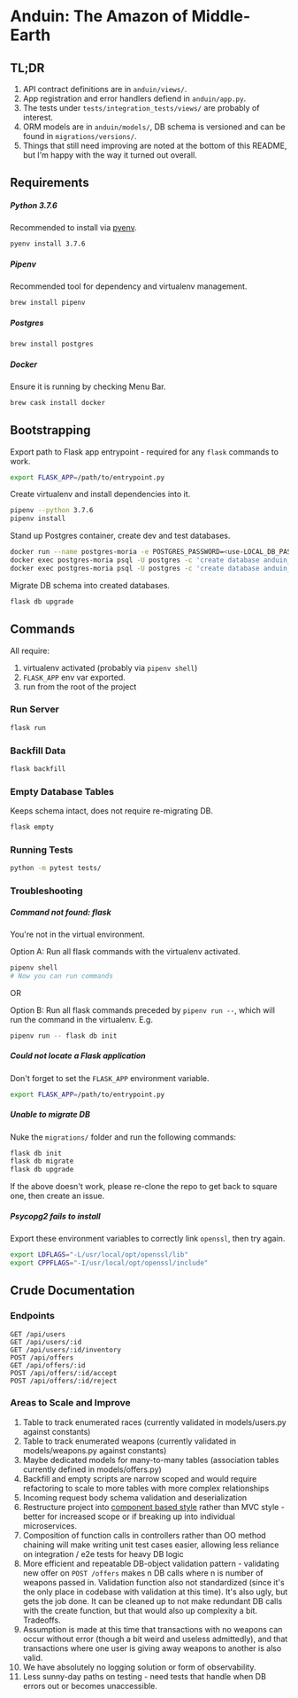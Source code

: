 # Anduin: The Amazon of Middle-Earth

## TL;DR
1. API contract definitions are in `anduin/views/`.
2. App registration and error handlers defiend in `anduin/app.py`.
3. The tests under `tests/integration_tests/views/` are probably of interest.
4. ORM models are in `anduin/models/`, DB schema is versioned and can be found in `migrations/versions/`.
5. Things that still need improving are noted at the bottom of this README, but I'm happy with the way it turned out overall.

## Requirements

##### Python 3.7.6
Recommended to install via [pyenv](https://github.com/pyenv/pyenv).
```bash
pyenv install 3.7.6
```

##### Pipenv
Recommended tool for dependency and virtualenv management.
```bash
brew install pipenv
```

##### Postgres
```bash
brew install postgres
```

##### Docker
Ensure it is running by checking Menu Bar.
```bash
brew cask install docker
```

## Bootstrapping

Export path to Flask app entrypoint - required for any `flask` commands to work.
```bash
export FLASK_APP=/path/to/entrypoint.py
```

Create virtualenv and install dependencies into it.
```bash
pipenv --python 3.7.6
pipenv install
```

Stand up Postgres container, create dev and test databases.
```bash
docker run --name postgres-moria -e POSTGRES_PASSWORD=<use-LOCAL_DB_PASSWORD-from-config.py> -p 5432:5432 -d postgres
docker exec postgres-moria psql -U postgres -c 'create database anduin_dev;'
docker exec postgres-moria psql -U postgres -c 'create database anduin_test;'
```

Migrate DB schema into created databases.
```bash
flask db upgrade
```

## Commands
All require:
1. virtualenv activated (probably via `pipenv shell`)
2. `FLASK_APP` env var exported.
3. run from the root of the project

### Run Server
```bash
flask run
```

### Backfill Data
```bash
flask backfill
```

### Empty Database Tables
Keeps schema intact, does not require re-migrating DB.
```bash
flask empty
```

### Running Tests

```bash
python -m pytest tests/
```


### Troubleshooting

##### Command not found: flask
You're not in the virtual environment.

Option A: Run all flask commands with the virtualenv activated.
```bash
pipenv shell
# Now you can run commands
```

OR

Option B: Run all flask commands preceded by `pipenv run --`, which will run the command in the virtualenv. E.g.
```bash
pipenv run -- flask db init
```

##### Could not locate a Flask application
Don't forget to set the `FLASK_APP` environment variable.
```bash
export FLASK_APP=/path/to/entrypoint.py
```

##### Unable to migrate DB
Nuke the `migrations/` folder and run the following commands:
```bash
flask db init
flask db migrate
flask db upgrade
```

If the above doesn't work, please re-clone the repo to get back to square one, then create an issue.

##### Psycopg2 fails to install
Export these environment variables to correctly link `openssl`, then try again.
```bash
export LDFLAGS="-L/usr/local/opt/openssl/lib"
export CPPFLAGS="-I/usr/local/opt/openssl/include"
```

## Crude Documentation

### Endpoints
```
GET /api/users
GET /api/users/:id
GET /api/users/:id/inventory
POST /api/offers
GET /api/offers/:id
POST /api/offers/:id/accept
POST /api/offers/:id/reject
```

### Areas to Scale and Improve
1. Table to track enumerated races (currently validated in models/users.py against constants)
2. Table to track enumerated weapons (currently validated in models/weapons.py against constants)
3. Maybe dedicated models for many-to-many tables (association tables currently defined in models/offers.py)
4. Backfill and empty scripts are narrow scoped and would require refactoring to scale to more tables with more complex relationships
5. Incoming request body schema validation and deserialization
6. Restructure project into [component based style](https://github.com/goldbergyoni/nodebestpractices/blob/master/sections/projectstructre/breakintcomponents.md) rather than MVC style - better for increased scope or if breaking up into individual microservices.
7. Composition of function calls in controllers rather than OO method chaining will make writing unit test cases easier, allowing less reliance on integration / e2e tests for heavy DB logic
8. More efficient and repeatable DB-object validation pattern - validating new offer on `POST /offers` makes n DB calls where n is number of weapons passed in. Validation function also not standardized (since it's the only place in codebase with validation at this time). It's also ugly, but gets the job done. It can be cleaned up to not make redundant DB calls with the create function, but that would also up complexity a bit. Tradeoffs.
9. Assumption is made at this time that transactions with no weapons can occur without error (though a bit weird and useless admittedly), and that transactions where one user is giving away weapons to another is also valid.
10. We have absolutely no logging solution or form of observability.
11. Less sunny-day paths on testing - need tests that handle when DB errors out or becomes unaccessible.
